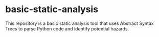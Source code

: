 # basic-static-analysis
This repository is a basic static analysis tool that uses Abstract Syntax Trees to parse Python code and identify potential hazards.
